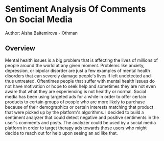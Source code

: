 # Sentiment Analysis Of Comments On Social Media
Author: Aisha Baitemirova - Othman

## Overview

Mental health issues is a big problem that is affecting the lives of millions of people around the world at any given moment. Problems like anxiety, depression, or bipolar disorder are just a few examples of mental health disorders that can severely damage people's lives if left undetected and thus untreated. Oftentimes people that suffer with mental health issues do not have motivation or hope to seek help and sometimes they are not even aware that what they are experiencing is not healthy or normal. Social media has been using targeted ads for a while in order to offer certain products to certain groups of people who are more likely to purchase because of their demographics or certain interests matching that product that were picked up by the platform's algorithms. I decided to build a sentiment analyzer that could detect negative and positive sentiments in the user's comments and posts. The analyzer could be used by a social media platform in order to target therapy ads towards those users who might decide to reach out for help upon seeing an ad like that. 

